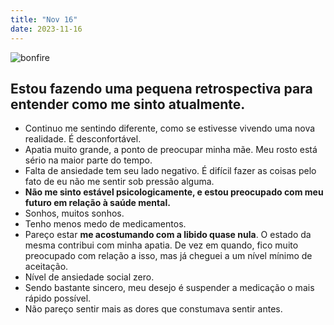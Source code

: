 ```yaml
---
title: "Nov 16"
date: 2023-11-16
---
```


![bonfire](https://i.pinimg.com/originals/fe/d3/02/fed302f8272994d79fa3e9ef7c2b17da.gif)

## Estou fazendo uma pequena retrospectiva para entender como me sinto atualmente.

- Continuo me sentindo diferente, como se estivesse vivendo uma nova realidade. É desconfortável.
- Apatia muito grande, a ponto de preocupar minha mãe. Meu rosto está sério na maior parte do tempo.
- Falta de ansiedade tem seu lado negativo. É difícil fazer as coisas pelo fato de eu não me sentir sob pressão alguma.
- **Não me sinto estável psicologicamente, e estou preocupado com meu futuro em relação à saúde mental.**
- Sonhos, muitos sonhos.
- Tenho menos medo de medicamentos.
- Pareço estar **me acostumando com a libido quase nula**. O estado da mesma contribui com minha apatia. De vez em quando, fico muito preocupado com relação a isso, mas já cheguei a um nível mínimo de aceitação.
- Nível de ansiedade social zero.
- Sendo bastante sincero, meu desejo é suspender a medicação o mais rápido possível.
- Não pareço sentir mais as dores que constumava sentir antes.
